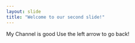 ```yaml
---
layout: slide
title: "Welcome to our second slide!"
---
```

My Channel is good
Use the left arrow to go back!
